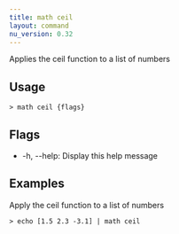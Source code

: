 ```yaml
---
title: math ceil
layout: command
nu_version: 0.32
---
```

Applies the ceil function to a list of numbers

## Usage
```shell
> math ceil {flags} 
 ```

## Flags
* -h, --help: Display this help message

## Examples
  Apply the ceil function to a list of numbers
```shell
> echo [1.5 2.3 -3.1] | math ceil
 ```

